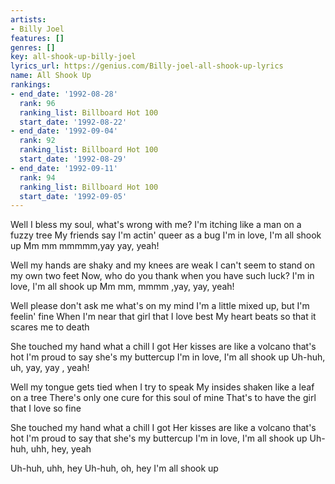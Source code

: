 ```yaml
---
artists:
- Billy Joel
features: []
genres: []
key: all-shook-up-billy-joel
lyrics_url: https://genius.com/Billy-joel-all-shook-up-lyrics
name: All Shook Up
rankings:
- end_date: '1992-08-28'
  rank: 96
  ranking_list: Billboard Hot 100
  start_date: '1992-08-22'
- end_date: '1992-09-04'
  rank: 92
  ranking_list: Billboard Hot 100
  start_date: '1992-08-29'
- end_date: '1992-09-11'
  rank: 94
  ranking_list: Billboard Hot 100
  start_date: '1992-09-05'
---
```

Well I bless my soul, what's wrong with me?
I'm itching like a man on a fuzzy tree
My friends say I'm actin' queer as a bug
I'm in love, I'm all shook up
Mm mm mmmmm,yay yay, yeah!

Well my hands are shaky and my knees are weak
I can't seem to stand on my own two feet
Now, who do you thank when you have such luck?
I'm in love, I'm all shook up
Mm mm, mmmm ,yay, yay, yeah!

Well please don't ask me what's on my mind
I'm a little mixed up, but I'm feelin' fine
When I'm near that girl that I love best
My heart beats so that it scares me to death

She touched my hand what a chill I got
Her kisses are like a volcano that's hot
I'm proud to say she's my buttercup
I'm in love, I'm all shook up
Uh-huh, uh, yay, yay , yeah!

Well my tongue gets tied when I try to speak
My insides shaken like a leaf on a tree
There's only one cure for this soul of mine
That's to have the girl that I love so fine

She touched my hand what a chill I got
Her kisses are like a volcano that's hot
I'm proud to say that she's my buttercup
I'm in love, I'm all shook up
Uh-huh, uhh, hey, yeah

Uh-huh, uhh, hey
Uh-huh, oh, hey
I'm all shook up
